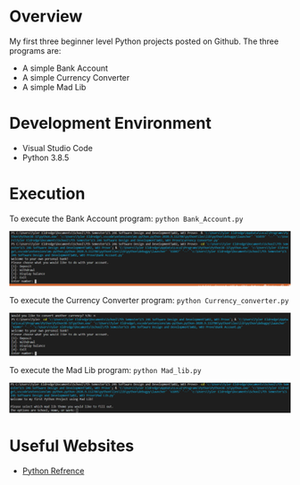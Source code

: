 # Overview
My first three beginner level Python projects posted on Github. The three programs are:
* A simple Bank Account
* A simple Currency Converter
* A simple Mad Lib


# Development Environment

* Visual Studio Code
* Python 3.8.5

# Execution

To execute the Bank Account program: `python Bank_Account.py`

![Program screenshot showing the Bank Account program running](Bank_account.png)

To execute the Currency Converter program: `python Currency_converter.py`

![Program screenshot showing the Currency Converter program running](Currency_converter.png)

To execute the Mad Lib program: `python Mad_lib.py`

![Program screenshot showing the Mad Lib program running](Mad_lib.png)

# Useful Websites

* [Python Refrence](https://docs.python.org/3/library/index.html)
